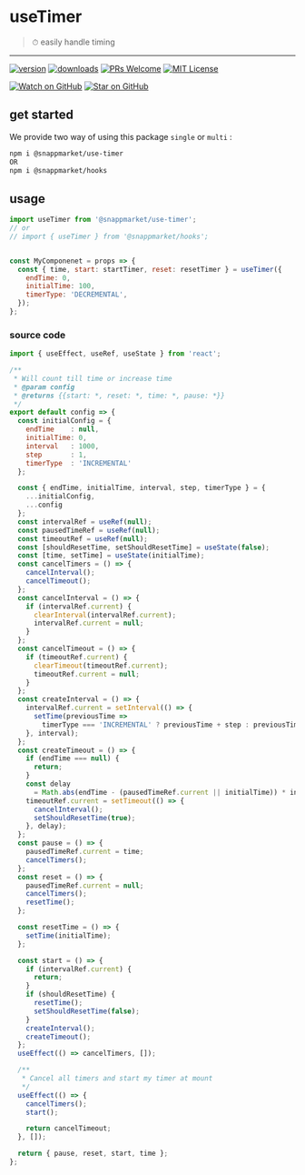 # useTimer
> ⏱ easily handle timing
----

[![version](https://img.shields.io/npm/v/@snappmarket/use-timer.svg?style=flat-square)](https://www.npmjs.com/package/@snappmarket/use-timer)
[![downloads](https://img.shields.io/npm/dm/@snappmarket/use-timer.svg?style=flat-square)](http://www.npmtrends.com/@snappmarket/use-timer)
[![PRs Welcome](https://img.shields.io/badge/PRs-welcome-brightgreen.svg?style=flat-square)](http://makeapullrequest.com)
[![MIT License](https://img.shields.io/npm/l/@snappmarket/use-timer.svg?style=flat-square)](https://github.com/snappmarket/react-hooks/tree/master/packages/useDidUpdateEffect/blob/master/LICENSE.md)

[![Watch on GitHub](https://img.shields.io/github/watchers/snappmarket/react-hooks.svg?style=social)](https://github.com/snappmarket/react-hooks/watchers)
[![Star on GitHub](https://img.shields.io/github/stars/snappmarket/react-hooks.svg?style=social)](https://github.com/snappmarket/react-hooks/stargazers)


## get started 
We provide two way of using this package `single` or `multi` :
```bash
npm i @snappmarket/use-timer
OR
npm i @snappmarket/hooks
```

## usage 
```javascript
import useTimer from '@snappmarket/use-timer';
// or 
// import { useTimer } from '@snappmarket/hooks';


const MyComponenet = props => {
  const { time, start: startTimer, reset: resetTimer } = useTimer({
    endTime: 0,
    initialTime: 100,
    timerType: 'DECREMENTAL',
  });
};
```

### source code
```javascript
import { useEffect, useRef, useState } from 'react';

/**
 * Will count till time or increase time
 * @param config
 * @returns {{start: *, reset: *, time: *, pause: *}}
 */
export default config => {
  const initialConfig = {
    endTime    : null,
    initialTime: 0,
    interval   : 1000,
    step       : 1,
    timerType  : 'INCREMENTAL'
  };

  const { endTime, initialTime, interval, step, timerType } = {
    ...initialConfig,
    ...config
  };
  const intervalRef = useRef(null);
  const pausedTimeRef = useRef(null);
  const timeoutRef = useRef(null);
  const [shouldResetTime, setShouldResetTime] = useState(false);
  const [time, setTime] = useState(initialTime);
  const cancelTimers = () => {
    cancelInterval();
    cancelTimeout();
  };
  const cancelInterval = () => {
    if (intervalRef.current) {
      clearInterval(intervalRef.current);
      intervalRef.current = null;
    }
  };
  const cancelTimeout = () => {
    if (timeoutRef.current) {
      clearTimeout(timeoutRef.current);
      timeoutRef.current = null;
    }
  };
  const createInterval = () => {
    intervalRef.current = setInterval(() => {
      setTime(previousTime =>
        timerType === 'INCREMENTAL' ? previousTime + step : previousTime - step);
    }, interval);
  };
  const createTimeout = () => {
    if (endTime === null) {
      return;
    }
    const delay
      = Math.abs(endTime - (pausedTimeRef.current || initialTime)) * interval;
    timeoutRef.current = setTimeout(() => {
      cancelInterval();
      setShouldResetTime(true);
    }, delay);
  };
  const pause = () => {
    pausedTimeRef.current = time;
    cancelTimers();
  };
  const reset = () => {
    pausedTimeRef.current = null;
    cancelTimers();
    resetTime();
  };

  const resetTime = () => {
    setTime(initialTime);
  };

  const start = () => {
    if (intervalRef.current) {
      return;
    }
    if (shouldResetTime) {
      resetTime();
      setShouldResetTime(false);
    }
    createInterval();
    createTimeout();
  };
  useEffect(() => cancelTimers, []);

  /**
   * Cancel all timers and start my timer at mount
   */
  useEffect(() => {
    cancelTimers();
    start();

    return cancelTimeout;
  }, []);

  return { pause, reset, start, time };
};
```


